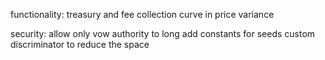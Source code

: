 functionality:
treasury and fee collection
curve in price variance

security:
allow only vow authority to long
add constants for seeds
custom discriminator to reduce the space
